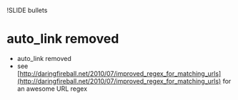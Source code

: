 !SLIDE bullets
# auto_link removed #

* auto_link removed
* see [http://daringfireball.net/2010/07/improved_regex_for_matching_urls](http://daringfireball.net/2010/07/improved_regex_for_matching_urls) for an awesome URL regex